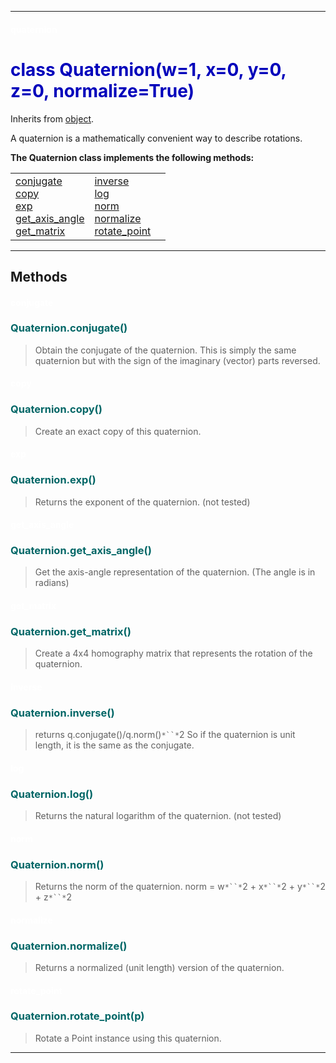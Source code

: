 
---

#### <font color='#FFF'>quaternion</font> ####
# <font color='#00B'>class Quaternion(w=1, x=0, y=0, z=0, normalize=True)</font> #

Inherits from [object](cls_object.md).

A quaternion is a mathematically convenient way to describe rotations.





**The Quaternion class implements the following methods:**<br />
<table cellpadding='10px'><tr>
<td valign='top'>
<a href='#conjugate.md'>conjugate</a><br /><a href='#copy.md'>copy</a><br /><a href='#exp.md'>exp</a><br /><a href='#get_axis_angle.md'>get_axis_angle</a><br /><a href='#get_matrix.md'>get_matrix</a><br /></td>
<td valign='top'>
<a href='#inverse.md'>inverse</a><br /><a href='#log.md'>log</a><br /><a href='#norm.md'>norm</a><br /><a href='#normalize.md'>normalize</a><br /><a href='#rotate_point.md'>rotate_point</a><br /></td>
<td valign='top'>
</td>
</tr></table>



---


## Methods ##

#### <font color='#FFF'>conjugate</font> ####
### <font color='#066'>Quaternion.conjugate()</font> ###

> Obtain the conjugate of the quaternion. This is simply the same quaternion but with the sign of the imaginary (vector) parts reversed.




#### <font color='#FFF'>copy</font> ####
### <font color='#066'>Quaternion.copy()</font> ###

> Create an exact copy of this quaternion.




#### <font color='#FFF'>exp</font> ####
### <font color='#066'>Quaternion.exp()</font> ###

> Returns the exponent of the quaternion.  (not tested)




#### <font color='#FFF'>get_axis_angle</font> ####
### <font color='#066'>Quaternion.get_axis_angle()</font> ###

> Get the axis-angle representation of the quaternion.  (The angle is in radians)




#### <font color='#FFF'>get_matrix</font> ####
### <font color='#066'>Quaternion.get_matrix()</font> ###

> Create a 4x4 homography matrix that represents the rotation of the quaternion.




#### <font color='#FFF'>inverse</font> ####
### <font color='#066'>Quaternion.inverse()</font> ###

> returns q.conjugate()/q.norm()`*``*`2 So if the quaternion is unit length, it is the same as the conjugate.


#### <font color='#FFF'>log</font> ####
### <font color='#066'>Quaternion.log()</font> ###

> Returns the natural logarithm of the quaternion.  (not tested)




#### <font color='#FFF'>norm</font> ####
### <font color='#066'>Quaternion.norm()</font> ###

> Returns the norm of the quaternion. norm = w`*``*`2 + x`*``*`2 + y`*``*`2 + z`*``*`2




#### <font color='#FFF'>normalize</font> ####
### <font color='#066'>Quaternion.normalize()</font> ###

> Returns a normalized (unit length) version of the quaternion.




#### <font color='#FFF'>rotate_point</font> ####
### <font color='#066'>Quaternion.rotate_point(p)</font> ###

> Rotate a Point instance using this quaternion.





---

